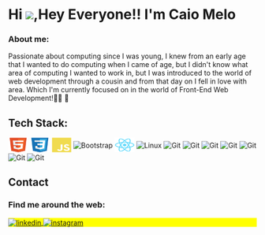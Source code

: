 
<h1 align="left">Hi <img src="https://raw.githubusercontent.com/kaueMarques/kaueMarques/master/hi.gif" height="30px">,Hey Everyone!! I'm Caio Melo </h1>

<h3>About me:</h3>
Passionate about computing since I was young, I knew from an early age that I wanted to do computing when I came of age, but I didn't know what area of computing I wanted to work in, but I was introduced to the world of web development through a cousin and from that day on I fell in love with area. 
Which I'm currently focused on in the world of Front-End Web Development!👨‍💻 🚀
   
## Tech Stack:  
<div style="display: inline_block">
    <img align="center" alt="HTML" height="30" width="40" src="https://raw.githubusercontent.com/devicons/devicon/master/icons/html5/html5-original.svg">
    <img align="center" alt="CSS" height="30" width="40" src="https://raw.githubusercontent.com/devicons/devicon/master/icons/css3/css3-original.svg">
    <img align="center" alt="JS" height="30" width="40" src="https://raw.githubusercontent.com/devicons/devicon/master/icons/javascript/javascript-plain.svg">
    <img align="center" alt="Bootstrap" height="30" width="40" src="https://cdn.jsdelivr.net/gh/devicons/devicon/icons/bootstrap/bootstrap-original.svg">
    <img align="center" alt="React" height="30" width="40" src="https://raw.githubusercontent.com/devicons/devicon/master/icons/react/react-original.svg">
    <img align="center" alt="Linux" height="30" width="40" src="https://cdn.jsdelivr.net/gh/devicons/devicon/icons/linux/linux-original.svg">
    <img align="center" alt="Git" height="30" width="40" src="https://cdn.jsdelivr.net/gh/devicons/devicon/icons/git/git-original.svg">
    <img align="center" alt="Git" height="30" width="40" src="https://cdn.jsdelivr.net/gh/devicons/devicon@latest/icons/typescript/typescript-original.svg">
    <img align="center" alt="Git" height="30" width="40" src="https://cdn.jsdelivr.net/gh/devicons/devicon@latest/icons/figma/figma-original.svg">
    <img align="center" alt="Git" height="30" width="40" src="https://cdn.jsdelivr.net/gh/devicons/devicon@latest/icons/tailwindcss/tailwindcss-original.svg">
    <img align="center" alt="Git" height="30" width="40" src="https://cdn.jsdelivr.net/gh/devicons/devicon@latest/icons/jest/jest-plain.svg">
    <img align="center" alt="Git" height="30" width="40" src="https://cdn.jsdelivr.net/gh/devicons/devicon@latest/icons/nextjs/nextjs-original.svg" >
    <img align="center" alt="Git" height="30" width="40" src="https://cdn.jsdelivr.net/gh/devicons/devicon@latest/icons/sass/sass-original.svg" />
          
          
          
          

## Contact

<h3>Find me around the web:</h3>
<p align="left" style="background:yellow">
<a href="https://www.linkedin.com/in/caio-melo-73595b24b/" target="_blank">
  <img align="center" src="https://img.shields.io/badge/-CaioMelo-05122A?style=flat&logo=linkedin" alt="linkedin"/>
</a>
<a href="https://www.instagram.com/caio_francisco.m/" target="_blank">
 <img align="center" src="https://img.shields.io/badge/-CaioMelo-05122A?style=flat&logo=instagram" alt="instagram"/>
</a>
</p>
